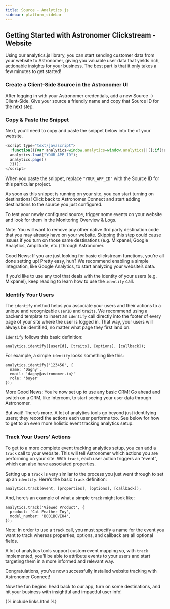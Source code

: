 ```yaml
---
title: Source - Analytics.js
sidebar: platform_sidebar
---
```

## Getting Started with Astronomer Clickstream - Website
Using our analytics.js library, you can start sending customer data from your website to Astronomer, giving you valuable user data that yields rich, actionable insights for your business. The best part is that it only takes a few minutes to get started!

### Create a Client-Side Source in the Astronomer UI
After logging in with your Astronomer credentials, add a new Source → Client-Side. Give your source a friendly name and copy that Source ID for the next step.

### Copy & Paste the Snippet
Next, you’ll need to copy and paste the snippet below into the <head> of your website.

```javascript
<script type="text/javascript">
  !function(){var analytics=window.analytics=window.analytics||[];if(!analytics.initialize)if(analytics.invoked)window.console&&console.error&&console.error("Astronomer snippet included twice.");else{analytics.invoked=!0;analytics.methods=["trackSubmit","trackClick","trackLink","trackForm","pageview","identify","reset","group","track","ready","alias","page","once","off","on"];analytics.factory=function(t){return function(){var e=Array.prototype.slice.call(arguments);e.unshift(t);analytics.push(e);return analytics}};for(var t=0;t<analytics.methods.length;t++){var e=analytics.methods[t];analytics[e]=analytics.factory(e)}analytics.load=function(t){var e=document.createElement("script");e.type="text/javascript";e.async=!0;e.src=("https:"===document.location.protocol?"https://":"http://")+"cdn.astronomer.io/analytics.js/v1/"+t+"/analytics.min.js";var n=document.getElementsByTagName("script")[0];n.parentNode.insertBefore(e,n)};analytics.SNIPPET_VERSION="3.1.0";
  analytics.load("YOUR_APP_ID");
  analytics.page()
  }}();
</script>
```

When you paste the snippet, replace ``"YOUR_APP_ID"`` with the Source ID for this particular project.

As soon as this snippet is running on your site, you can start turning on destinations! Click back to Astronomer Connect and start adding destinations to the source you just configured.

To test your newly configured source, trigger some events on your website and look for them in the Monitoring Overview & Logs.

Note: You will want to remove any other native 3rd party destination code that you may already have on your website. Skipping this step could cause issues if you turn on those same destinations (e.g. Mixpanel, Google Analytics, Amplitude, etc.) through Astronomer.

Good News: If you are just looking for basic clickstream functions, you’re all done setting up! Pretty easy, huh? We recommend enabling a simple integration, like Google Analytics, to start analyzing your website’s data.

If you’d like to use any tool that deals with the identity of your users (e.g. Mixpanel), keep reading to learn how to use the `identify` call.

### Identify Your Users
The `identify` method helps you associate your users and their actions to a unique and recognizable `userID` and `traits`. We recommend using a backend template to insert an `identify` call directly into the footer of every page of your site where the user is logged in. That way, your users will always be identified, no matter what page they first land on.

`identify` follows this basic definition:

```
analytics.identify([userId], [traits], [options], [callback]);
```

For example, a simple `identify` looks something like this:

```
analytics.identify('123456', {
  name: 'Dagny',
  email: 'dagny@astronomer.io}'
  role: 'buyer'
});
```

More Good News: You’re now set up to use any basic CRM! Go ahead and switch on a CRM, like Intercom, to start seeing your user data through Astronomer.

But wait! There’s more. A lot of analytics tools go beyond just identifying users; they record the actions each user performs too. See below for how to get to an even more holistic event tracking analytics setup.

### Track Your Users’ Actions
To get to a more complete event tracking analytics setup, you can add a `track` call to your website. This will tell Astronomer which actions you are performing on your site. With `track`, each user action triggers an “event”, which can also have associated properties.

Setting up a `track` is very similar to the process you just went through to set up an `identify`. Here’s the basic `track` definition:

```
analytics.track(event, [properties], [options], [callback]);
```

And, here’s an example of what a simple `track` might look like:

```
analytics.track('Viewed Product', {
  product: 'Cat Feather Toy',
  model_number: 'B001BOVEU4',
});
```

Note: In order to use a `track` call, you must specify a name for the event you want to track whereas properties, options, and callback are all optional fields.

A lot of analytics tools support custom event mapping so, with `track` implemented, you’ll be able to attribute events to your users and start targeting them in a more informed and relevant way.

Congratulations, you’ve now successfully installed website tracking with Astronomer Connect!

Now the fun begins: head back to our app, turn on some destinations, and hit your business with insightful and impactful user info!

{% include links.html %}